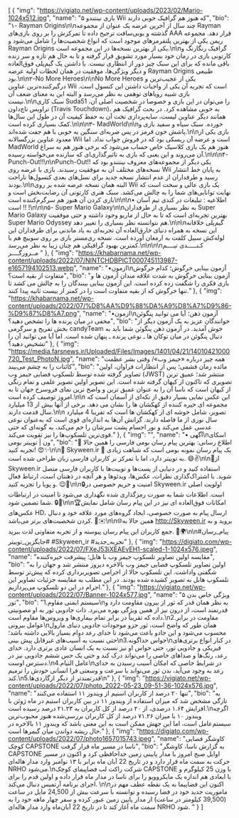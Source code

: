 [
  {
    "img": "https://vigiato.net/wp-content/uploads/2023/02/Mario-1024x512.jpg",
    "name": "۵  بازی نینتندو Wii که هنوز هم گرافیک خوبی دارند",
    "bio": "۱- Rayman Origins\n\nچند سال از آخرین عرضه یک عنوان از مجموعه Rayman گذشته و یوبی‌سافت ترجیح داده تا تمرکزش را بر روی بازی‌های AAA قرار دهد. مجموعه ریمن یکی از بهترین پلتفرمرهای موجود است که انواع شخصیت‌ها را شامل می‌شود و Rayman Origins یکی از بهترین نسخه‌ها در این مجموعه است.\n\nگرافیک رنگارنگ و کارتونی بازی در زمان خود بسیار مورد تشویق قرار گرفته و تا به حال هم تازه و سر زنده باقی مانده که برای این سبک چیز دور از انتظاری نیست. با داشتن یک گیم‌پلی فوق‌العاده و دیگر ویژگی‌ها، موفقیت در همان لحظات اولیه عرضه Rayman Origins طبیعی بود.\n\n۲-No More Heroes\n\nNo More Heroes یکی از عجیب‌ترین و درگیرکننده‌ترین عناوین Wii است که تجربه آن یکی از واجبات داشتن این کنسول است. بازی شبیه رویاهای توهمی به نظر می‌رسد و البته این به معنای ضعف آن نیست.\n\nسبک کاری Suda51 را می‌توان در این بازی و خصوصا در شخصیت اصلی آن، تراویس تاچ‌داون (Travis Touchdown)، به خوبی مشاهده کرد. در بحث گرافیک هم همانند دیگر عناوین لیست، سایه‌پردازی تخت آن به حفظ کیفیت آن در طول این سال‌ها کمک بسیاری کرده است.\n\n\n۳- MadWorld\n\nخورده. سبک سیاه و سفید بازی و پاشش خون قرمز در پس ضربه‌ای سنگین به خوبی با هم جفت شده‌اند.\n\nبازی یکی از معدود عناوین بزرگسالانه Wii است و عرضه آن ریسکی بود که در فروش جواب نداد. اما MadWorld هنوز هم یک بازی کلاسیک خاص حساب می‌شود که برخی هنوز هم به سراغ آن می‌روند و این یعنی که بازی به تاثیرگذاری‌ای که سازنده می‌خواسته رسیده.\n\n\n۴- Punch-Out!!\n\nPunch-Out!! یکی دیگر از مجموعه‌های معروف نینتندو بود که نسخه‌های مختلف آن به موفقیت رسیدند. بازی با عرضه روی Wii به پایان خط انتشار رسید و طرفداران از عدم انتشار نسخه جدید برای نسل‌های بعدی کنسول‌ها ناراحت بودند.\n\nالبته همان نسخه عرضه شده بر روی Wii یک بازی عالی و سخت است که نهایت توانایی‌های شما را به چالش می‌کشد. سبک هنری کارتونی آن رضایت‌بخش است و بازی کردن آن هنوز هم سرگرم‌کننده است\n\n\n• اطلاعیه : تبلیغات در کندی تیم آسان است !! !\n\n\n۵- Super Mario Galaxy\n\nبه نظر بسیاری از طرفداران Super Mario Galaxy بهترین تجربه‌ای است که تا به حال از ماریو وجود داشته و حتی موفقیت Super Mario Odyssey هم نتوانسته نظر بسیاری را تغییر دهد.\n\n\nگیم‌پلی خلاقانه این نسخه به همراه دنیای خارق‌العاده آن تجربه‌ای به یاد ماندنی برای طرفداران این لوله‌کش سبیل کلفت به ارمغان آورده است. نسخه ری‌مستر بازی بر روی سوییچ هم با کمترین بهبود گرافیکی هم چنان زیبا به نظر می‌رسد.\n\n\n\nکـنـــــدی تیــــم مــرورگــــر "
  },
  {
    "img": "https://khabarnama.net/wp-content/uploads/2022/07/NINTCHDBPICT000745113987-e1657194102513.webp",
    "name": "•ازمون\nآزمون بینایی خرگوش؛ کدام خرگوش متفاوت از بقیه است؟",
    "bio": "آزمون بینایی خرگوش به شدت علاقه مندان آزمون ها و بازی فکری را شگفت زده کرده است. این آزمون بینایی بینندگان را به چالش می کشد تا تنها خرگوش که از بقیه متفاوت است را در کمتر از بیست ثانیه پیدا کنند."
  },
  {
    "img": "https://khabarnama.net/wp-content/uploads/2022/07/%D8%AA%D9%88%DA%A9%D8%A7%D9%86-%D9%87%D8%A7.png",
    "name": "•ازمون\nآزمون ذهن؛ آیا می توانید پنگوئن مخفی در میان پرنده ها را تشخص دهید؟",
    "bio": "خوانندگان عزیز به یک آزمون دیگر از بخش تفریح و سرگرمی candyTeam خوش آمدید. در آزمون ذهن پنگوئن شما باید به دنبال پنگوئن در میان توکان ها ـ نوعی پرنده ـ پنهان شده است. اما آیا می توانید آن را تشخیص دهید؟"
  },
  {
    "img": "https://media.farsnews.ir/Uploaded/Files/Images/1401/04/21/14010421000720_Test_PhotoN.jpg",
    "name": "همه‌ چیز درباره «جیمز وب»/ وقتی بشر عظمت کائنات را به چشم می‌بیند",
    "bio": "مائده زمان فشمی؛‌ پس از انتظارات فراوان، اولین تصاویر گرفته شده توسط تلسکوپ فضایی جیمز وب (JWST) منتشر شد؛ عمیق ترین تصویری که تاکنون از کیهان گرفته شده است. این تصویر اولین تصویر علمی و تمام رنگی از کیهان است که ناسا آن را به عنوان عمیق ترین و واضح ترین نمای فروسرخ جهان تا به امروز توصیف کرده است.\n\n این عکس نمایی بسیار دقیق از تکه‌ای از آسمان است که مجموعه ای خیره کننده از کهکشان ها را نشان می دهد. برخی از آنها بیش از 13 میلیارد سال قدمت دارند.\n\n تصویر، شامل خوشه ای از کهکشان ها است که تقریبا 4 میلیارد سال نوری از ما فاصله دارند. گرانش آن‌ها به اندازه‌ای قوی است که به‌عنوان نوعی عدسی عمل می‌کند و نور اجسام پشت سرشان را خم می‌کند، به گونه‌ای که حتی قوی‌ترین تلسکوپ‌ها را نیز تقویت می‌کند."
  },
  {
    "img": "",
    "name": "• آگهی\nاسکای ون | توییتر بومی",
    "bio": "📣 اطلاع رسانی: بهترین پیام رسان بومی فارسی را همین حالا تجربه کنید! 😍✨\n\n🌟 Skyween.ir 🌟 یک پیام رسان نمونه بومی است که شباهت زیادی به توییتر دارد، اما با تمرکز بر کاربران فارسی زبان طراحی شده است. 😄✌️\n\n📱از Skyween.ir استفاده کنید و در دنیایی از پست‌ها و توییت‌ها با کاربران فارسی متصل شوید. با اشتراک‌گذاری نظرات، عکس‌ها، ویدئوها و هر آنچه در ذهنتان است، ارتباط فعال و پویا را تجربه کنید. 😉🚀\n\n🔒امنیت و حریم خصوصی در Skyween.ir اولویت اصلی است. اطلاعات شما به صورت رمزگذاری شده نگهداری می‌شود تا امنیت در ارتباطات شما تضمین شود. 🔒🔐\n\n🏆امکانات فوق‌العاده ای نیز در این پیام رسان شامل نمایش عکس‌های HD، ارسال پیام به صورت خصوصی، ایجاد گروه‌های مورد علاقه خود و دنبال کردن شخصیت‌های برتر می‌باشد. 🌟✉️\n\n🌐همین حالا به http://Skyween.ir بروید و به جمع کاربران این پیام رسان پیوسته و از تجربه متفاوتی لذت ببرید. 🎉🌍\n\n#پیام_رسان #جایگزین_توییتر #Skyween_ir #تجربه_جدید"
  },
  {
    "img": "https://digiato.com/wp-content/uploads/2022/07/FXeJ53iXEAEvEH1-scaled-1-1024x576.jpeg",
    "name": "مقایسه اولین تصاویر تلسکوپ جیمز وب با هابل؛ پیشرفت خیره‌کننده",
    "bio": "اولین تصاویر تلسکوپ فضایی جیمز وب بالاخره دیروز منتشر شد و جهان را به شگفتی واداشت. این تلسکوپ حالا از اجرامی تصویربرداری کرده که پیش‌تر توسط تلسکوپ هابل به تصویر کشیده شده بودند. در این مطلب به مقایسه جزئیات تصاویر این اجرام در این دو تلسکوپ می‌پردازیم."
  },
  {
    "img": "https://vigiato.net/wp-content/uploads/2022/07/Banner-1024x577.jpg",
    "name": "۵ ویژگی خاص بدن ثور",
    "bio": "1.سیستم ایمنی مقاوم\nبه نظر همان قدر که ثور از بیرون مقاومت دارد و قدرتمند است، از درون نیز از همین ویژگی بهره می‌برد. ذات جادویی ثور به او مصونیتی داده که تقریباً در برابر تمام بیماری‌ها و ویروس‌ها مقاوم است.\n2.مقاومت در برابر عوامل بیرونی\nهمان طور که واضح است، ثور جزو موجودات جادویی دنیای مارول محسوب می‌شود و این جادو باعث می‌شود تا خدای رعد دوام بسیار بالایی داشته باشد؛ حتی نسبت به آسیب‌های غیرقابل پیش بینی\n3.حواس خداگونه\nدر کنار انواع برتری‌های فیزیکی و جادویی ثور، حتی حواس او نیز نسبت به یک انسان عادی برتری دارد. خدای رعد، رنگ‌ها و صداهای خاصی را می‌تواند درک کند و حتی یک حس ششم جادویی نیز در دسترس اوست.\n4.عامل التیام\nدر شرایط خاصی که امکان آسیب رسیدن به خدای رعد به وجود می‌آید، بدن ثور می‌تواند با سرعت و وسعتی فرا انسانی خودش را ترمیم کند.\n5.قدرتمندتر از دیگر ازگاردی‌ها\n"
  },
  {
    "img": "https://vigiato.net/wp-content/uploads/2022/07/photo_2022-05-23_09-51-36-1024x576.jpg",
    "name": "تنها ۲۰ درصد از کاربران استیم از ویندوز ۱۱ استفاده می‌کنند",
    "bio": "به تازگی مشخص شد که میزان استفاده از ویندوز ۱۱ در بین کاربران استیم در ماه ژوئن با افزایش ۱.۶۴ درصدی، از ۲۰ درصد از کل کاربران به ۲۱.۲۳ درصد رسیده است.\nاگرچه ویندوز ۱۰ با میزان ۷۱.۲۶ درصد از کل کاربران بررسی‌شده هنوز محبوب‌ترین سیستم‌عامل است، اما این جهش ممکن است به این معنی باشد که ویندوز ۱۱ بالاخره در حال ریشه دواندن میان گیمرها است."
  },
  {
    "img": "https://digiato.com/wp-content/uploads/2022/07/photo1657015743.jpeg",
    "name": "کاوشگر فضایی کوچک CAPSTONE ناسا در مسیر ماه قرار گرفت",
    "bio": "به گزارش ناسا، کاوشگر CAPSTONE اوایل صبح امروز با مدار پایینی زمین خداحافظی کرد و اکنون در مسیر حرکت به سمت ماه قرار دارد و در تاریخ 22 آبان ماه برابر با ۱۳ نوامبر وارد مدار هاله‌ای NRHO می‌شود.\nشرکت راکت لب فضاپیمای کوچک CAPSTONE با وزن 25 کیلوگرم و با ابعادی هم اندازه یک مایکروویو را برای ناسا در مدار ماه قرار داده و اولین قدم را برای اجرای برنامه آرتمیس دنبال می‌کند. \n\nاکنون این فضاپیما به یک نقطه عطف مهم در ماموریت جدید خود در فضا رسیده و توانسته با سرعت بیش از 24,500 مایل در ساعت (39,500 کیلومتر در ساعت) از مدار پایین زمین عبور کرده و سفر چهار ماهه خود را به سمت ماه آغاز کند تا در تاریخ 22 آبان‌ماه وارد مدار هاله‌ای NRHO شود. "
  }
]
